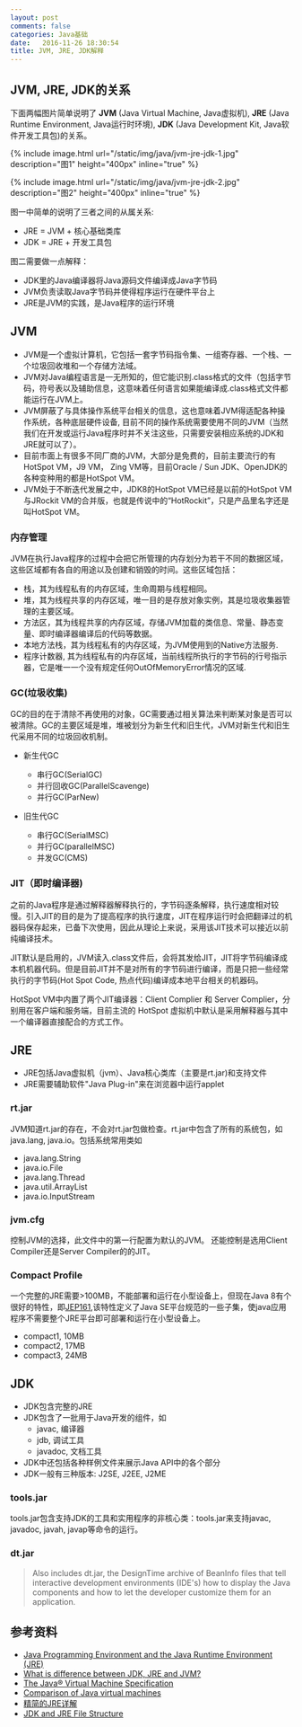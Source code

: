 ```yaml
---
layout: post
comments: false
categories: Java基础
date:   2016-11-26 18:30:54
title: JVM, JRE, JDK解释
---
```


<div id="toc"></div>

## JVM, JRE, JDK的关系

下面两幅图片简单说明了 **JVM** (Java Virtual Machine, Java虚拟机), **JRE** (Java Runtime Environment, Java运行时环境), **JDK** (Java Development Kit, Java软件开发工具包)的关系。

{% include image.html url="/static/img/java/jvm-jre-jdk-1.jpg" description="图1" height="400px" inline="true" %}

{% include image.html url="/static/img/java/jvm-jre-jdk-2.jpg" description="图2" height="400px" inline="true" %}

图一中简单的说明了三者之间的从属关系:

* JRE = JVM + 核心基础类库
* JDK = JRE + 开发工具包

图二需要做一点解释：

* JDK里的Java编译器将Java源码文件编译成Java字节码
* JVM负责读取Java字节码并使得程序运行在硬件平台上
* JRE是JVM的实践，是Java程序的运行环境

## JVM

- JVM是一个虚拟计算机，它包括一套字节码指令集、一组寄存器、一个栈、一个垃圾回收堆和一个存储方法域。
- JVM对Java编程语言是一无所知的，但它能识别.class格式的文件（包括字节码，符号表以及辅助信息，这意味着任何语言如果能编译成.class格式文件都能运行在JVM上。
- JVM屏蔽了与具体操作系统平台相关的信息，这也意味着JVM得适配各种操作系统，各种底层硬件设备, 目前不同的操作系统需要使用不同的JVM（当然我们在开发或运行Java程序时并不关注这些，只需要安装相应系统的JDK和JRE就可以了）。
- 目前市面上有很多不同厂商的JVM，大部分是免费的，目前主要流行的有HotSpot VM，J9 VM， Zing VM等，目前Oracle / Sun JDK、OpenJDK的各种变种用的都是HotSpot VM。
- JVM处于不断迭代发展之中，JDK8的HotSpot VM已经是以前的HotSpot VM与JRockit VM的合并版，也就是传说中的“HotRockit”，只是产品里名字还是叫HotSpot VM。


### 内存管理
JVM在执行Java程序的过程中会把它所管理的内存划分为若干不同的数据区域，这些区域都有各自的用途以及创建和销毁的时间。这些区域包括：

* 栈，其为线程私有的内存区域，生命周期与线程相同。
* 堆，其为线程共享的内存区域，唯一目的是存放对象实例，其是垃圾收集器管理的主要区域。
* 方法区，其为线程共享的内存区域，存储JVM加载的类信息、常量、静态变量、即时编译器编译后的代码等数据。
* 本地方法栈，其为线程私有的内存区域，为JVM使用到的Native方法服务.
* 程序计数器, 其为线程私有的内存区域，当前线程所执行的字节码的行号指示器，它是唯一一个没有规定任何OutOfMemoryError情况的区域.


### GC(垃圾收集)
GC的目的在于清除不再使用的对象，GC需要通过相关算法来判断某对象是否可以被清除。GC的主要区域是堆，堆被划分为新生代和旧生代，JVM对新生代和旧生代采用不同的垃圾回收机制。

* 新生代GC
  - 串行GC(SerialGC)
  - 并行回收GC(ParallelScavenge)
  - 并行GC(ParNew)

* 旧生代GC
  - 串行GC(SerialMSC)
  - 并行GC(parallelMSC)
  - 并发GC(CMS)

### JIT（即时编译器)
之前的Java程序是通过解释器解释执行的，字节码逐条解释，执行速度相对较慢。引入JIT的目的是为了提高程序的执行速度，JIT在程序运行时会把翻译过的机器码保存起来，已备下次使用，因此从理论上来说，采用该JIT技术可以接近以前纯编译技术。

JIT默认是启用的，JVM读入.class文件后，会将其发给JIT，JIT将字节码编译成本机机器代码。但是目前JIT并不是对所有的字节码进行编译，而是只把一些经常执行的字节码(Hot Spot Code, 热点代码)编译成本地平台相关的机器码。

HotSpot VM中内置了两个JIT编译器：Client Complier 和 Server Complier，分别用在客户端和服务端，目前主流的 HotSpot 虚拟机中默认是采用解释器与其中一个编译器直接配合的方式工作。

## JRE
- JRE包括Java虚拟机（jvm）、Java核心类库（主要是rt.jar)和支持文件
- JRE需要辅助软件"Java Plug-in"来在浏览器中运行applet

### rt.jar
JVM知道rt.jar的存在，不会对rt.jar包做检查。rt.jar中包含了所有的系统包，如java.lang, java.io。包括系统常用类如
- java.lang.String
- java.io.File
- java.lang.Thread
- java.util.ArrayList
- java.io.InputStream

### jvm.cfg
控制JVM的选择，此文件中的第一行配置为默认的JVM。
还能控制是选用Client Compiler还是Server Compiler的的JIT。

### Compact Profile
一个完整的JRE需要>100MB，不能部署和运行在小型设备上，但现在Java 8有个很好的特性，即[JEP161](http://openjdk.java.net/jeps/161),该特性定义了Java SE平台规范的一些子集，使java应用程序不需要整个JRE平台即可部署和运行在小型设备上。
- compact1, 10MB
- compact2, 17MB
- compact3, 24MB


## JDK
- JDK包含完整的JRE
- JDK包含了一批用于Java开发的组件，如
  - javac, 编译器
  - jdb, 调试工具
  - javadoc, 文档工具
- JDK中还包括各种样例文件来展示Java API中的各个部分
- JDK一般有三种版本: J2SE, J2EE, J2ME

### tools.jar
tools.jar包含支持JDK的工具和实用程序的非核心类：tools.jar来支持javac, javadoc, javah, javap等命令的运行。

### dt.jar
> Also includes dt.jar, the DesignTime archive of BeanInfo files that tell interactive development environments (IDE's) how to display the Java components and how to let the developer customize them for an application.

## 参考资料
- [Java Programming Environment and the Java Runtime Environment (JRE)](https://docs.oracle.com/cd/E19455-01/806-3461/6jck06gqd/index.html)
- [What is difference between JDK, JRE and JVM?](https://www.quora.com/What-is-difference-between-JDK-JRE-and-JVM)
- [The Java® Virtual Machine Specification](https://docs.oracle.com/javase/specs/jvms/se8/html/)
- [Comparison of Java virtual machines](https://en.wikipedia.org/wiki/Comparison_of_Java_virtual_machines)
- [精简的JRE详解](https://my.oschina.net/benhaile/blog/211804)
- [JDK and JRE File Structure](http://docs.oracle.com/javase/7/docs/technotes/tools/solaris/jdkfiles.html)


<script type="text/javascript">
$(document).ready(function() {
    $('#toc').toc({ listType: 'ul', title: "<i>目录</i>" });
});
</script>
